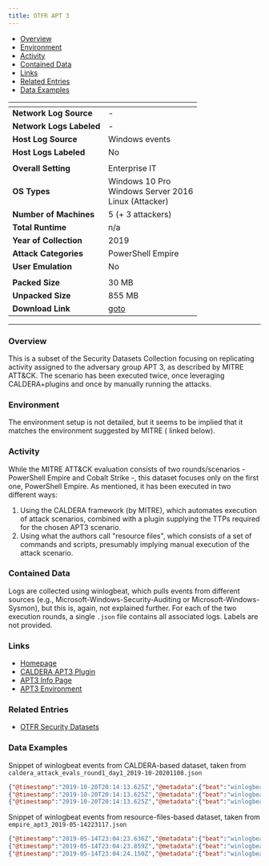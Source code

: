 ```yaml
---
title: OTFR APT 3
---
```


- [Overview](#overview)
- [Environment](#environment)
- [Activity](#activity)
- [Contained Data](#contained-data)
- [Links](#links)
- [Related Entries](#related-entries)
- [Data Examples](#data-examples)

| <!-- -->                 | <!-- -->                                                                                     |
|--------------------------|----------------------------------------------------------------------------------------------|
| **Network Log Source**   | -                                                                                            |
| **Network Logs Labeled** | -                                                                                            |
| **Host Log Source**      | Windows events                                                                               |
| **Host Logs Labeled**    | No                                                                                           |
|                          |                                                                                              |
| **Overall Setting**      | Enterprise IT                                                                                |
| **OS Types**             | Windows 10 Pro<br/>Windows Server 2016<br/>Linux (Attacker)                                  |
| **Number of Machines**   | 5 (+ 3 attackers)                                                                            |
| **Total Runtime**        | n/a                                                                                          |
| **Year of Collection**   | 2019                                                                                         |
| **Attack Categories**    | PowerShell Empire                                                                            |
| **User Emulation**       | No                                                                                           |
|                          |                                                                                              |
| **Packed Size**          | 30 MB                                                                                        |
| **Unpacked Size**        | 855 MB                                                                                       |
| **Download Link**        | [goto](https://github.com/OTRF/Security-Datasets/tree/master/datasets/compound/windows/apt3) |

***

### Overview

This is a subset of the Security Datasets Collection focusing on replicating activity assigned to the adversary group
APT 3, as described by MITRE ATT&CK.
The scenario has been executed twice, once leveraging CALDERA+plugins and once by manually running the attacks.

### Environment

The environment setup is not detailed, but it seems to be implied that it matches the environment suggested by MITRE (
linked below).

### Activity

While the MITRE ATT&CK evaluation consists of two rounds/scenarios - PowerShell Empire and Cobalt Strike -, this dataset
focuses only on the first one, PowerShell Empire.
As mentioned, it has been executed in two different ways:

1) Using the CALDERA framework (by MITRE), which automates execution of attack scenarios, combined with a plugin
   supplying the TTPs required for the chosen APT3 scenario.
2) Using what the authors call "resource files", which consists of a set of commands and scripts, presumably implying
   manual execution of the attack scenario.

### Contained Data

Logs are collected using winlogbeat, which pulls events from different sources (e.g.,
Microsoft-Windows-Security-Auditing or Microsoft-Windows-Sysmon), but this is, again, not explained further.
For each of the two execution rounds, a single `.json` file contains all associated logs.
Labels are not provided.

### Links

- [Homepage](https://github.com/OTRF/Security-Datasets/tree/master/datasets/compound/windows/apt3)
- [CALDERA APT3 Plugin](https://github.com/mitre-attack/evals_caldera)
- [APT3 Info Page](https://attackevals.mitre-engenuity.org/enterprise/apt3/)
- [APT3 Environment](https://attackevals.mitre-engenuity.org/enterprise/apt3/environment)

### Related Entries

- [OTFR Security Datasets](../collections/security_datasets.md)

### Data Examples

Snippet of winlogbeat events from CALDERA-based dataset, taken
from `caldera_attack_evals_round1_day1_2019-10-20201108.json`

```json
{"@timestamp":"2019-10-20T20:14:13.625Z","@metadata":{"beat":"winlogbeat","type":"_doc","version":"7.4.0","topic":"winlogbeat"},"agent":{"version":"7.4.0","type":"winlogbeat","ephemeral_id":"b372be1f-ba0a-4d7e-b4df-79eac86e1fde","hostname":"WECServer","id":"d347d9a4-bff4-476c-b5a4-d51119f78250"},"winlog":{"task":"Process accessed (rule: ProcessAccess)","channel":"Microsoft-Windows-Sysmon/Operational","event_data":{"SourceProcessId":"7844","TargetProcessId":"1632","UtcTime":"2019-10-20 20:14:13.621","TargetProcessGUID":"{a158f72c-b04a-5dac-0000-0010ce5a1b00}","SourceProcessGUID":"{a158f72c-c009-5dac-0000-00109ea28500}","SourceThreadId":"9740","TargetImage":"C:\\Program Files\\WindowsApps\\Microsoft.SkypeApp_14.35.152.0_x64__kzf8qxf38zg5c\\SkypeApp.exe","CallTrace":"C:\\Windows\\SYSTEM32\\ntdll.dll+9c524|C:\\Windows\\System32\\KERNELBASE.dll+2730e|C:\\Windows\\system32\\wbem\\cimwin32.dll+f46e|C:\\Windows\\system32\\wbem\\cimwin32.dll+faf5|C:\\Windows\\SYSTEM32\\framedynos.dll+55a2|C:\\Windows\\SYSTEM32\\framedynos.dll+6d2d|C:\\Windows\\system32\\wbem\\wmiprvse.exe+8ad1|C:\\Windows\\system32\\wbem\\wmiprvse.exe+8753|C:\\Windows\\System32\\RPCRT4.dll+76963|C:\\Windows\\System32\\RPCRT4.dll+1364b|C:\\Windows\\System32\\combase.dll+a5472|C:\\Windows\\System32\\RPCRT4.dll+59a8b|C:\\Windows\\System32\\combase.dll+28263|C:\\Windows\\System32\\combase.dll+28053|C:\\Windows\\System32\\combase.dll+a8006|C:\\Windows\\System32\\combase.dll+5b72a|C:\\Windows\\System32\\combase.dll+a3c7d|C:\\Windows\\System32\\combase.dll+6a07c|C:\\Windows\\System32\\combase.dll+6a8e1|C:\\Windows\\System32\\combase.dll+6c088|C:\\Windows\\System32\\RPCRT4.dll+548d8|C:\\Windows\\System32\\RPCRT4.dll+2c931|C:\\Windows\\System32\\RPCRT4.dll+2c480|C:\\Windows\\System32\\RPCRT4.dll+1a6bf","SourceImage":"C:\\Windows\\system32\\wbem\\wmiprvse.exe","GrantedAccess":"0x1410"},"process":{"pid":3220,"thread":{"id":4972}},"computer_name":"IT001.shire.com","record_id":232781,"opcode":"Info","version":3,"user":{"type":"User","identifier":"S-1-5-18","name":"SYSTEM","domain":"NT AUTHORITY"},"event_id":10,"provider_guid":"{5770385f-c22a-43e0-bf4c-06f5698ffbd9}","provider_name":"Microsoft-Windows-Sysmon","api":"wineventlog"},"event":{"kind":"event","code":10,"action":"Process accessed (rule: ProcessAccess)","created":"2019-10-20T20:14:24.957Z"},"log":{"level":"information"},"message":"Process accessed:\nRuleName: \nUtcTime: 2019-10-20 20:14:13.621\nSourceProcessGUID: {a158f72c-c009-5dac-0000-00109ea28500}\nSourceProcessId: 7844\nSourceThreadId: 9740\nSourceImage: C:\\Windows\\system32\\wbem\\wmiprvse.exe\nTargetProcessGUID: {a158f72c-b04a-5dac-0000-0010ce5a1b00}\nTargetProcessId: 1632\nTargetImage: C:\\Program Files\\WindowsApps\\Microsoft.SkypeApp_14.35.152.0_x64__kzf8qxf38zg5c\\SkypeApp.exe\nGrantedAccess: 0x1410\nCallTrace: C:\\Windows\\SYSTEM32\\ntdll.dll+9c524|C:\\Windows\\System32\\KERNELBASE.dll+2730e|C:\\Windows\\system32\\wbem\\cimwin32.dll+f46e|C:\\Windows\\system32\\wbem\\cimwin32.dll+faf5|C:\\Windows\\SYSTEM32\\framedynos.dll+55a2|C:\\Windows\\SYSTEM32\\framedynos.dll+6d2d|C:\\Windows\\system32\\wbem\\wmiprvse.exe+8ad1|C:\\Windows\\system32\\wbem\\wmiprvse.exe+8753|C:\\Windows\\System32\\RPCRT4.dll+76963|C:\\Windows\\System32\\RPCRT4.dll+1364b|C:\\Windows\\System32\\combase.dll+a5472|C:\\Windows\\System32\\RPCRT4.dll+59a8b|C:\\Windows\\System32\\combase.dll+28263|C:\\Windows\\System32\\combase.dll+28053|C:\\Windows\\System32\\combase.dll+a8006|C:\\Windows\\System32\\combase.dll+5b72a|C:\\Windows\\System32\\combase.dll+a3c7d|C:\\Windows\\System32\\combase.dll+6a07c|C:\\Windows\\System32\\combase.dll+6a8e1|C:\\Windows\\System32\\combase.dll+6c088|C:\\Windows\\System32\\RPCRT4.dll+548d8|C:\\Windows\\System32\\RPCRT4.dll+2c931|C:\\Windows\\System32\\RPCRT4.dll+2c480|C:\\Windows\\System32\\RPCRT4.dll+1a6bf","ecs":{"version":"1.1.0"},"host":{"name":"WECServer"}}
{"@timestamp":"2019-10-20T20:14:13.625Z","@metadata":{"beat":"winlogbeat","type":"_doc","version":"7.4.0","topic":"winlogbeat"},"message":"Process accessed:\nRuleName: \nUtcTime: 2019-10-20 20:14:13.621\nSourceProcessGUID: {a158f72c-c009-5dac-0000-00109ea28500}\nSourceProcessId: 7844\nSourceThreadId: 9740\nSourceImage: C:\\Windows\\system32\\wbem\\wmiprvse.exe\nTargetProcessGUID: {a158f72c-b066-5dac-0000-0010a6a42100}\nTargetProcessId: 2684\nTargetImage: C:\\Windows\\system32\\svchost.exe\nGrantedAccess: 0x1410\nCallTrace: C:\\Windows\\SYSTEM32\\ntdll.dll+9c524|C:\\Windows\\System32\\KERNELBASE.dll+2730e|C:\\Windows\\system32\\wbem\\cimwin32.dll+f46e|C:\\Windows\\system32\\wbem\\cimwin32.dll+faf5|C:\\Windows\\SYSTEM32\\framedynos.dll+55a2|C:\\Windows\\SYSTEM32\\framedynos.dll+6d2d|C:\\Windows\\system32\\wbem\\wmiprvse.exe+8ad1|C:\\Windows\\system32\\wbem\\wmiprvse.exe+8753|C:\\Windows\\System32\\RPCRT4.dll+76963|C:\\Windows\\System32\\RPCRT4.dll+1364b|C:\\Windows\\System32\\combase.dll+a5472|C:\\Windows\\System32\\RPCRT4.dll+59a8b|C:\\Windows\\System32\\combase.dll+28263|C:\\Windows\\System32\\combase.dll+28053|C:\\Windows\\System32\\combase.dll+a8006|C:\\Windows\\System32\\combase.dll+5b72a|C:\\Windows\\System32\\combase.dll+a3c7d|C:\\Windows\\System32\\combase.dll+6a07c|C:\\Windows\\System32\\combase.dll+6a8e1|C:\\Windows\\System32\\combase.dll+6c088|C:\\Windows\\System32\\RPCRT4.dll+548d8|C:\\Windows\\System32\\RPCRT4.dll+2c931|C:\\Windows\\System32\\RPCRT4.dll+2c480|C:\\Windows\\System32\\RPCRT4.dll+1a6bf","ecs":{"version":"1.1.0"},"host":{"name":"WECServer"},"agent":{"type":"winlogbeat","ephemeral_id":"b372be1f-ba0a-4d7e-b4df-79eac86e1fde","hostname":"WECServer","id":"d347d9a4-bff4-476c-b5a4-d51119f78250","version":"7.4.0"},"winlog":{"provider_guid":"{5770385f-c22a-43e0-bf4c-06f5698ffbd9}","computer_name":"IT001.shire.com","user":{"name":"SYSTEM","domain":"NT AUTHORITY","type":"User","identifier":"S-1-5-18"},"opcode":"Info","version":3,"process":{"pid":3220,"thread":{"id":4972}},"event_id":10,"task":"Process accessed (rule: ProcessAccess)","channel":"Microsoft-Windows-Sysmon/Operational","provider_name":"Microsoft-Windows-Sysmon","record_id":232782,"api":"wineventlog","event_data":{"GrantedAccess":"0x1410","SourceProcessId":"7844","TargetProcessGUID":"{a158f72c-b066-5dac-0000-0010a6a42100}","TargetImage":"C:\\Windows\\system32\\svchost.exe","SourceThreadId":"9740","CallTrace":"C:\\Windows\\SYSTEM32\\ntdll.dll+9c524|C:\\Windows\\System32\\KERNELBASE.dll+2730e|C:\\Windows\\system32\\wbem\\cimwin32.dll+f46e|C:\\Windows\\system32\\wbem\\cimwin32.dll+faf5|C:\\Windows\\SYSTEM32\\framedynos.dll+55a2|C:\\Windows\\SYSTEM32\\framedynos.dll+6d2d|C:\\Windows\\system32\\wbem\\wmiprvse.exe+8ad1|C:\\Windows\\system32\\wbem\\wmiprvse.exe+8753|C:\\Windows\\System32\\RPCRT4.dll+76963|C:\\Windows\\System32\\RPCRT4.dll+1364b|C:\\Windows\\System32\\combase.dll+a5472|C:\\Windows\\System32\\RPCRT4.dll+59a8b|C:\\Windows\\System32\\combase.dll+28263|C:\\Windows\\System32\\combase.dll+28053|C:\\Windows\\System32\\combase.dll+a8006|C:\\Windows\\System32\\combase.dll+5b72a|C:\\Windows\\System32\\combase.dll+a3c7d|C:\\Windows\\System32\\combase.dll+6a07c|C:\\Windows\\System32\\combase.dll+6a8e1|C:\\Windows\\System32\\combase.dll+6c088|C:\\Windows\\System32\\RPCRT4.dll+548d8|C:\\Windows\\System32\\RPCRT4.dll+2c931|C:\\Windows\\System32\\RPCRT4.dll+2c480|C:\\Windows\\System32\\RPCRT4.dll+1a6bf","UtcTime":"2019-10-20 20:14:13.621","SourceProcessGUID":"{a158f72c-c009-5dac-0000-00109ea28500}","SourceImage":"C:\\Windows\\system32\\wbem\\wmiprvse.exe","TargetProcessId":"2684"}},"event":{"action":"Process accessed (rule: ProcessAccess)","created":"2019-10-20T20:14:24.957Z","kind":"event","code":10},"log":{"level":"information"}}
{"@timestamp":"2019-10-20T20:14:13.625Z","@metadata":{"beat":"winlogbeat","type":"_doc","version":"7.4.0","topic":"winlogbeat"},"winlog":{"record_id":232783,"task":"Process accessed (rule: ProcessAccess)","computer_name":"IT001.shire.com","channel":"Microsoft-Windows-Sysmon/Operational","provider_name":"Microsoft-Windows-Sysmon","process":{"pid":3220,"thread":{"id":4972}},"event_id":10,"user":{"identifier":"S-1-5-18","name":"SYSTEM","domain":"NT AUTHORITY","type":"User"},"event_data":{"SourceImage":"C:\\Windows\\system32\\wbem\\wmiprvse.exe","CallTrace":"C:\\Windows\\SYSTEM32\\ntdll.dll+9c524|C:\\Windows\\System32\\KERNELBASE.dll+2730e|C:\\Windows\\system32\\wbem\\cimwin32.dll+f46e|C:\\Windows\\system32\\wbem\\cimwin32.dll+faf5|C:\\Windows\\SYSTEM32\\framedynos.dll+55a2|C:\\Windows\\SYSTEM32\\framedynos.dll+6d2d|C:\\Windows\\system32\\wbem\\wmiprvse.exe+8ad1|C:\\Windows\\system32\\wbem\\wmiprvse.exe+8753|C:\\Windows\\System32\\RPCRT4.dll+76963|C:\\Windows\\System32\\RPCRT4.dll+1364b|C:\\Windows\\System32\\combase.dll+a5472|C:\\Windows\\System32\\RPCRT4.dll+59a8b|C:\\Windows\\System32\\combase.dll+28263|C:\\Windows\\System32\\combase.dll+28053|C:\\Windows\\System32\\combase.dll+a8006|C:\\Windows\\System32\\combase.dll+5b72a|C:\\Windows\\System32\\combase.dll+a3c7d|C:\\Windows\\System32\\combase.dll+6a07c|C:\\Windows\\System32\\combase.dll+6a8e1|C:\\Windows\\System32\\combase.dll+6c088|C:\\Windows\\System32\\RPCRT4.dll+548d8|C:\\Windows\\System32\\RPCRT4.dll+2c931|C:\\Windows\\System32\\RPCRT4.dll+2c480|C:\\Windows\\System32\\RPCRT4.dll+1a6bf","TargetImage":"C:\\Windows\\system32\\DllHost.exe","GrantedAccess":"0x1410","SourceProcessGUID":"{a158f72c-c009-5dac-0000-00109ea28500}","SourceProcessId":"7844","UtcTime":"2019-10-20 20:14:13.621","SourceThreadId":"9740","TargetProcessGUID":"{a158f72c-b092-5dac-0000-001030822800}","TargetProcessId":"5776"},"api":"wineventlog","opcode":"Info","provider_guid":"{5770385f-c22a-43e0-bf4c-06f5698ffbd9}","version":3},"event":{"code":10,"action":"Process accessed (rule: ProcessAccess)","created":"2019-10-20T20:14:24.957Z","kind":"event"},"log":{"level":"information"},"message":"Process accessed:\nRuleName: \nUtcTime: 2019-10-20 20:14:13.621\nSourceProcessGUID: {a158f72c-c009-5dac-0000-00109ea28500}\nSourceProcessId: 7844\nSourceThreadId: 9740\nSourceImage: C:\\Windows\\system32\\wbem\\wmiprvse.exe\nTargetProcessGUID: {a158f72c-b092-5dac-0000-001030822800}\nTargetProcessId: 5776\nTargetImage: C:\\Windows\\system32\\DllHost.exe\nGrantedAccess: 0x1410\nCallTrace: C:\\Windows\\SYSTEM32\\ntdll.dll+9c524|C:\\Windows\\System32\\KERNELBASE.dll+2730e|C:\\Windows\\system32\\wbem\\cimwin32.dll+f46e|C:\\Windows\\system32\\wbem\\cimwin32.dll+faf5|C:\\Windows\\SYSTEM32\\framedynos.dll+55a2|C:\\Windows\\SYSTEM32\\framedynos.dll+6d2d|C:\\Windows\\system32\\wbem\\wmiprvse.exe+8ad1|C:\\Windows\\system32\\wbem\\wmiprvse.exe+8753|C:\\Windows\\System32\\RPCRT4.dll+76963|C:\\Windows\\System32\\RPCRT4.dll+1364b|C:\\Windows\\System32\\combase.dll+a5472|C:\\Windows\\System32\\RPCRT4.dll+59a8b|C:\\Windows\\System32\\combase.dll+28263|C:\\Windows\\System32\\combase.dll+28053|C:\\Windows\\System32\\combase.dll+a8006|C:\\Windows\\System32\\combase.dll+5b72a|C:\\Windows\\System32\\combase.dll+a3c7d|C:\\Windows\\System32\\combase.dll+6a07c|C:\\Windows\\System32\\combase.dll+6a8e1|C:\\Windows\\System32\\combase.dll+6c088|C:\\Windows\\System32\\RPCRT4.dll+548d8|C:\\Windows\\System32\\RPCRT4.dll+2c931|C:\\Windows\\System32\\RPCRT4.dll+2c480|C:\\Windows\\System32\\RPCRT4.dll+1a6bf","ecs":{"version":"1.1.0"},"host":{"name":"WECServer"},"agent":{"version":"7.4.0","type":"winlogbeat","ephemeral_id":"b372be1f-ba0a-4d7e-b4df-79eac86e1fde","hostname":"WECServer","id":"d347d9a4-bff4-476c-b5a4-d51119f78250"}}
```

Snippet of winlogbeat events from resource-files-based dataset, taken from `empire_apt3_2019-05-14223117.json`

```json
{"@timestamp":"2019-05-14T23:04:23.636Z","@metadata":{"beat":"winlogbeat","type":"doc","version":"6.7.0","topic":"winlogbeat"},"process_id":4,"source_name":"Microsoft-Windows-Security-Auditing","message":"The Windows Filtering Platform has permitted a connection.\n\nApplication Information:\n\tProcess ID:\t\t6520\n\tApplication Name:\t\\device\\harddiskvolume2\\windows\\system32\\windowspowershell\\v1.0\\powershell.exe\n\nNetwork Information:\n\tDirection:\t\tOutbound\n\tSource Address:\t\t172.18.39.106\n\tSource Port:\t\t53322\n\tDestination Address:\t10.0.10.106\n\tDestination Port:\t\t443\n\tProtocol:\t\t6\n\nFilter Information:\n\tFilter Run-Time ID:\t67495\n\tLayer Name:\t\tConnect\n\tLayer Run-Time ID:\t48","beat":{"name":"WECserver","hostname":"WECserver","version":"6.7.0"},"type":"wineventlog","task":"Filtering Platform Connection","event_data":{"LayerName":"%%14611","ProcessID":"6520","Direction":"%%14593","RemoteMachineID":"S-1-0-0","Application":"\\device\\harddiskvolume2\\windows\\system32\\windowspowershell\\v1.0\\powershell.exe","Protocol":"6","DestAddress":"10.0.10.106","FilterRTID":"67495","RemoteUserID":"S-1-0-0","DestPort":"443","LayerRTID":"48","SourceAddress":"172.18.39.106","SourcePort":"53322"},"thread_id":5552,"opcode":"Info","computer_name":"HR001.shire.com","record_number":"114472","provider_guid":"{54849625-5478-4994-a5ba-3e3b0328c30d}","version":1,"log_name":"Security","keywords":["Audit Success"],"host":{"name":"WECserver"},"event_id":5156,"level":"Information"}
{"@timestamp":"2019-05-14T23:04:23.859Z","@metadata":{"beat":"winlogbeat","type":"doc","version":"6.7.0","topic":"winlogbeat"},"type":"wineventlog","event_id":5156,"level":"Information","provider_guid":"{54849625-5478-4994-a5ba-3e3b0328c30d}","message":"The Windows Filtering Platform has permitted a connection.\n\nApplication Information:\n\tProcess ID:\t\t4952\n\tApplication Name:\t\\device\\harddiskvolume2\\windows\\system32\\windowspowershell\\v1.0\\powershell.exe\n\nNetwork Information:\n\tDirection:\t\tOutbound\n\tSource Address:\t\t172.18.39.106\n\tSource Port:\t\t53323\n\tDestination Address:\t10.0.10.106\n\tDestination Port:\t\t443\n\tProtocol:\t\t6\n\nFilter Information:\n\tFilter Run-Time ID:\t67495\n\tLayer Name:\t\tConnect\n\tLayer Run-Time ID:\t48","event_data":{"ProcessID":"4952","SourcePort":"53323","DestAddress":"10.0.10.106","Application":"\\device\\harddiskvolume2\\windows\\system32\\windowspowershell\\v1.0\\powershell.exe","SourceAddress":"172.18.39.106","FilterRTID":"67495","RemoteUserID":"S-1-0-0","Direction":"%%14593","LayerName":"%%14611","LayerRTID":"48","RemoteMachineID":"S-1-0-0","DestPort":"443","Protocol":"6"},"computer_name":"HR001.shire.com","version":1,"source_name":"Microsoft-Windows-Security-Auditing","opcode":"Info","thread_id":5552,"record_number":"114473","keywords":["Audit Success"],"host":{"name":"WECserver"},"process_id":4,"log_name":"Security","task":"Filtering Platform Connection","beat":{"name":"WECserver","hostname":"WECserver","version":"6.7.0"}}
{"@timestamp":"2019-05-14T23:04:24.150Z","@metadata":{"beat":"winlogbeat","type":"doc","version":"6.7.0","topic":"winlogbeat"},"record_number":"114474","type":"wineventlog","version":1,"host":{"name":"WECserver"},"event_id":5156,"computer_name":"HR001.shire.com","level":"Information","event_data":{"Protocol":"6","FilterRTID":"67495","SourceAddress":"172.18.39.106","SourcePort":"53324","LayerName":"%%14611","LayerRTID":"48","DestAddress":"10.0.10.106","DestPort":"443","Application":"\\device\\harddiskvolume2\\windows\\system32\\windowspowershell\\v1.0\\powershell.exe","RemoteUserID":"S-1-0-0","RemoteMachineID":"S-1-0-0","ProcessID":"7048","Direction":"%%14593"},"keywords":["Audit Success"],"message":"The Windows Filtering Platform has permitted a connection.\n\nApplication Information:\n\tProcess ID:\t\t7048\n\tApplication Name:\t\\device\\harddiskvolume2\\windows\\system32\\windowspowershell\\v1.0\\powershell.exe\n\nNetwork Information:\n\tDirection:\t\tOutbound\n\tSource Address:\t\t172.18.39.106\n\tSource Port:\t\t53324\n\tDestination Address:\t10.0.10.106\n\tDestination Port:\t\t443\n\tProtocol:\t\t6\n\nFilter Information:\n\tFilter Run-Time ID:\t67495\n\tLayer Name:\t\tConnect\n\tLayer Run-Time ID:\t48","provider_guid":"{54849625-5478-4994-a5ba-3e3b0328c30d}","opcode":"Info","thread_id":5552,"beat":{"hostname":"WECserver","version":"6.7.0","name":"WECserver"},"source_name":"Microsoft-Windows-Security-Auditing","log_name":"Security","task":"Filtering Platform Connection","process_id":4}
```